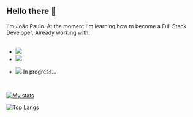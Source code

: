 ## Hello there 👋

I'm João Paulo. At the moment I'm learning how to become a Full Stack Developer. Already working with:
<br>
<br>

- <img src="https://img.shields.io/badge/HTML5-E34F26?style=for-the-badge&logo=html5&logoColor=white"/>
- <img src="https://img.shields.io/badge/CSS3-1572B6?style=for-the-badge&logo=css3&logoColor=white"/>
- <p><img src="https://img.shields.io/badge/logo-javascript-blue?logo=javascript"/> In progress...</p>
<br>


[![My stats](https://github-readme-stats.vercel.app/api?username=souza-jp81)](https://github.com/anuraghazra/github-readme-stats)

[![Top Langs](https://github-readme-stats.vercel.app/api/top-langs/?username=souza-jp81)](https://github.com/anuraghazra/github-readme-stats)


